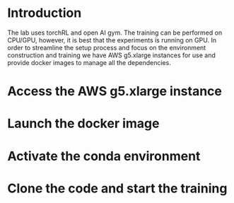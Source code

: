 # Introduction

The lab uses torchRL and open AI gym. The training can be performed on CPU/GPU, however, it is best that the experiments is running on GPU. 
In order to streamline the setup process and focus on the environment construction and training we have AWS g5.xlarge instances for use and 
provide docker images to manage all the dependencies.

# Access the AWS g5.xlarge instance


# Launch the docker image


# Activate the conda environment


# Clone the code and start the training
